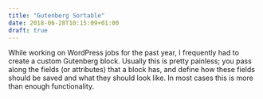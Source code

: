 ```yaml
---
title: "Gutenberg Sortable"
date: 2018-06-28T10:15:09+01:00
draft: true
---
```


While working on WordPress jobs for the past year, I frequently had to create a custom Gutenberg block. Usually this is pretty painless; you pass along the fields (or attributes) that a block has, and define how these fields should be saved and what they should look like. In most cases this is more than enough functionality. 

